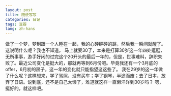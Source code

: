 ```yaml
---
layout: post
title: 随便写写
categories: 日记
tags: 豆瓣
lang: zh-hans
---
```

做了一个梦，梦到跟一个人睡在一起，我的心砰砰砰的跳，然后我一瞬间就醒了。这说明什么呢？我也不知道。
马上就要30了，本来是打算30岁这一年四处逛逛，无所事事，游手好闲的过完这个20开头的最后一年的，但是，世事难料，辞职失败了。最近公司变化是挺大的，那就再等到6月份吧。毕竟我还有一个3月底的offer，6月初的房子，这一年的变化就只能指望这这些了。
我在29岁的这一年做了什么呢？这样想来，学了驾照，没有买车；学了钢琴，半途而废；去了日本，放弃了日语。说到底，还不是自己太懒了，难道就这样一直懒洋洋到30岁吗？
嗯，挺好的，就这样吧。